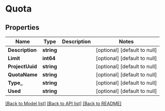 # Quota

## Properties
Name | Type | Description | Notes
------------ | ------------- | ------------- | -------------
**Description** | **string** |  | [optional] [default to null]
**Limit** | **int64** |  | [optional] [default to null]
**ProjectUuid** | **string** |  | [optional] [default to null]
**QuotaName** | **string** |  | [optional] [default to null]
**Type_** | **string** |  | [optional] [default to null]
**Used** | **string** |  | [optional] [default to null]

[[Back to Model list]](../README.md#documentation-for-models) [[Back to API list]](../README.md#documentation-for-api-endpoints) [[Back to README]](../README.md)


